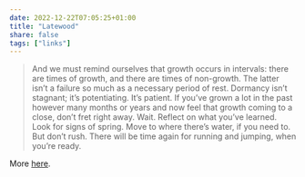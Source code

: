```yaml
---
date: 2022-12-22T07:05:25+01:00
title: "Latewood"
share: false
tags: ["links"]
---
```

> And we must remind ourselves that growth occurs in intervals: there are times
> of growth, and there are times of non-growth. The latter isn’t a failure so
> much as a necessary period of rest. Dormancy isn’t stagnant; it’s
> potentiating. It’s patient. If you’ve grown a lot in the past however many
> months or years and now feel that growth coming to a close, don’t fret right
> away. Wait. Reflect on what you’ve learned. Look for signs of spring. Move to
> where there’s water, if you need to. But don’t rush. There will be time again
> for running and jumping, when you’re ready.

More [here](https://aworkinglibrary.com/writing/latewood).



 [rss]: https://nicolaiarocci.com/index.xml
 [m]: https://fosstodon.org/@nicola
 [nl]: https://buttondown.email/nicolaiarocci
